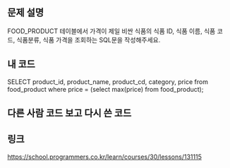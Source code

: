 ## 문제 설명
FOOD_PRODUCT 테이블에서 가격이 제일 비싼 식품의 식품 ID, 식품 이름, 식품 코드, 식품분류, 식품 가격을 조회하는 SQL문을 작성해주세요.

## 내 코드
SELECT product_id, product_name, product_cd, category, price from food_product where price = (select max(price) from food_product); 

## 다른 사람 코드 보고 다시 쓴 코드

## 링크
https://school.programmers.co.kr/learn/courses/30/lessons/131115